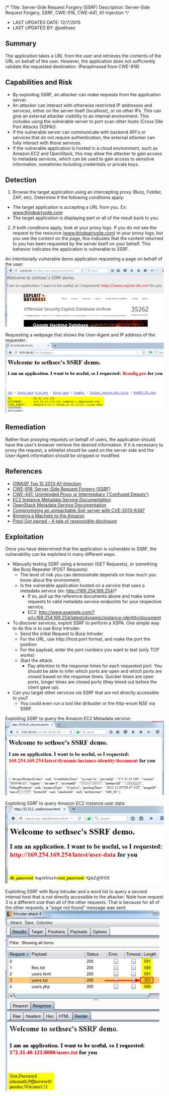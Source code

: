/*
Title: Server-Side Request Forgery (SSRF)
Description: Server-Side Request Forgery, SSRF, CWE-918, CWE-441, A1-Injection
*/

- LAST UPDATED DATE: 12/7/2015
- LAST UPDATED BY: @sethsec

## Summary

The application takes a URL from the user and retrieves the contents of the URL on behalf of the user.  However, the application does not sufficiently validate the requested destination. (Paraphrased from CWE-918) 

## Capabilities and Risk

- By exploiting SSRF, an attacker can make requests from the application server.
- An attacker can interact with otherwise restricted IP addresses and services, either on the server itself (localhost), or on other IPs. This can give an external attacker visibility to an internal environment.  This includes using the vulnerable server to port scan other hosts (Cross Site Port Attacks (XSPA)). 
- If the vulnerable server can communicate with backend API's or services that do not require authentication, the external attacker can fully interact with those services.  
- If the vulnerable application is hosted in a cloud environment, such as Amazon EC2 and OpenStack, this may allow the attacker to gain access to metadata services, which can be used to gain access to sensitive information, sometimes including credentials or private keys.  

## Detection

1) Browse the target application using an intercepting proxy (Burp, Fiddler, ZAP, etc). Determine if the following conditions apply:
  - The target application is accepting a URL from you.  Ex: www.thirdpartysite.com
  - The target application is displaying part or all of the result back to you.

2) If both conditions apply, look at your proxy logs.  If you do not see the request to the resource (www.thirdpartysite.com) in your proxy logs, but you see the content on the page, this indicates that the content returned to you has been requested by the server itself on your behalf. This behavior indicates the application is vulnerable to SSRF.    

An intentionally vulnerable demo application requesting a page on behalf of the user:
![](imgs/web/ssrf1.png)

Requesting a webpage that shows the User-Agent and IP address of the requester:
![](imgs/web/ssrf2.png)

## Remediation

Rather than proxying requests on behalf of users, the application should have the user’s browser retrieve the desired information. If it is necessary to proxy the request, a whitelist should be used on the server side and the User-Agent information should be stripped or modified.        

## References

- [OWASP Top 10 2013-A1-Injection](https://www.owasp.org/index.php/Top_10_2013-A1-Injection)
- [CWE-918: Server-Side Request Forgery (SSRF)](http://cwe.mitre.org/data/definitions/918.html)
- [CWE-441: Unintended Proxy or Intermediary ('Confused Deputy')](http://cwe.mitre.org/data/definitions/441.html)
- [EC2 Instance Metadata Service Documentation](http://docs.aws.amazon.com/AWSEC2/latest/UserGuide/ec2-instance-metadata.html)
- [OpenStack Metadata Service Documentation](http://docs.openstack.org/admin-guide-cloud/content/section_metadata-service.html)
- [Compromising an unreachable Solr server with CVE-2013-6397](http://www.agarri.fr/kom/archives/2013/11/27/compromising_an_unreachable_solr_server_with_cve-2013-6397/index.html)
- [Bringing a Machete to the Amazon](https://www.youtube.com/watch?v=JTOWxi17k-w)
- [Prezi Got pwned - A tale of responsible disclosure](http://engineering.prezi.com/blog/2014/03/24/prezi-got-pwned-a-tale-of-responsible-disclosure/)

## Exploitation

Once you have determined that the application is vulnerable to SSRF, the vulnerability can be exploited in many different ways.
- Manually testing SSRF using a browser (GET Requests), or something like Burp Repeater (POST Requests)
  - The level of risk you can demonstrate depends on how much you know about the environment.  
  - Is the vulnerable application hosted on a service that uses a metadata service (ex: http://169.254.169.254)?
    - If so, pull up the reference documents above and make some requests to valid metadata service endpoints for your respective service. 
    - EC2: http://www.example.com/?url=169.254.169.254/latest/dynamic/instance-identity/document
- To discover services, exploit SSRF to perform a XSPA.  One simple way to do this is to use Burp Intruder. 
  - Send the initial Request to Burp Intruder
  - For the URL, use http://host:port format, and make the port the position
  - For the payload, enter the port numbers you want to test (only TCP works)
  - Start the attack. 
    - Pay attention to the response times for each requested port. You should be able to infer which ports are open and which ports are closed based on the response times. Quicker times are open ports, longer times are closed ports (they timed out before the client gave up). 
- Can you target other services via SSRF that are not directly accessible to you?
  - You could even run a tool like dirbuster or the http-enum NSE via SSRF. 

Exploiting SSRF to query the Amazon EC2 Metadata service:
![](imgs/web/ssrf3.png)

Exploiting SSRF to query Amazon EC2 instance user data:
![](imgs/web/ssrf4.png)

Exploiting SSRF with Burp Intruder and a word list to query a second internal host that is not directly accessible to the attacker.  Note how request 3 is a different size than all of the other requests. That is because for all of the other requests, a "page not found" message was sent:
![](imgs/web/ssrf5.png)